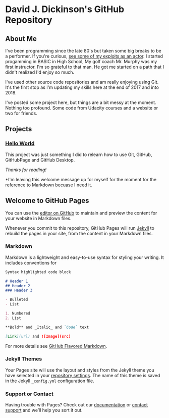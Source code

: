 # David J. Dickinson's GitHub Repository

## About Me

I've been programming since the late 80's but taken some big breaks to be a performer.  If you're curious, [see some of my exploits as an actor](http://www.davidjdickinson.com).  I started progamming in BASIC in High School, My golf coach Mr. Murphy was my first instructor.  I'm so grateful to that man.  He got me started on a path that I didn't realized I'd enjoy so much.

I've used other source code repositories and am really enjoying using Git.  It's the first stop as I'm updating my skills here at the end of 2017 and into 2018.

I've posted some project here, but things are a bit messy at the moment.  Nothing too profound.  Some code from Udacity courses and a website or two for friends.

## Projects

### [Hello World](https://biscaboy.github.io/hello-world/)
This project was just something I did to relearn how to use Git, GitHub, GitHubPage and GitHub Desktop.


_Thanks for reading!_


*I'm leaving this welcome message up for myself for the moment for the reference to Markdown becuase I need it.



## Welcome to GitHub Pages

You can use the [editor on GitHub](https://github.com/biscaboy/biscaboy.github.io/edit/master/README.md) to maintain and preview the content for your website in Markdown files.

Whenever you commit to this repository, GitHub Pages will run [Jekyll](https://jekyllrb.com/) to rebuild the pages in your site, from the content in your Markdown files.

### Markdown

Markdown is a lightweight and easy-to-use syntax for styling your writing. It includes conventions for

```markdown
Syntax highlighted code block

# Header 1
## Header 2
### Header 3

- Bulleted
- List

1. Numbered
2. List

**Bold** and _Italic_ and `Code` text

[Link](url) and ![Image](src)
```

For more details see [GitHub Flavored Markdown](https://guides.github.com/features/mastering-markdown/).

### Jekyll Themes

Your Pages site will use the layout and styles from the Jekyll theme you have selected in your [repository settings](https://github.com/biscaboy/biscaboy.github.io/settings). The name of this theme is saved in the Jekyll `_config.yml` configuration file.

### Support or Contact

Having trouble with Pages? Check out our [documentation](https://help.github.com/categories/github-pages-basics/) or [contact support](https://github.com/contact) and we’ll help you sort it out.
